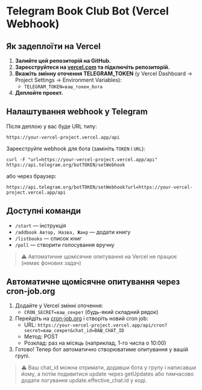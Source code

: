 # Telegram Book Club Bot (Vercel Webhook)

## Як задеплоїти на Vercel

1. **Залийте цей репозиторій на GitHub.**
2. **Зареєструйтеся на [vercel.com](https://vercel.com/) та підключіть репозиторій.**
3. **Вкажіть змінну оточення TELEGRAM_TOKEN** (у Vercel Dashboard → Project Settings → Environment Variables):
   - `TELEGRAM_TOKEN=ваш_токен_бота`
4. **Деплойте проект.**

## Налаштування webhook у Telegram

Після деплою у вас буде URL типу:
```
https://your-vercel-project.vercel.app/api
```

Зареєструйте webhook для бота (замініть `TOKEN` і `URL`):

```
curl -F "url=https://your-vercel-project.vercel.app/api" https://api.telegram.org/botTOKEN/setWebhook
```

або через браузер:
```
https://api.telegram.org/botTOKEN/setWebhook?url=https://your-vercel-project.vercel.app/api
```

## Доступні команди
- `/start` — інструкція
- `/addbook Автор, Назва, Жанр` — додати книгу
- `/listbooks` — список книг
- `/poll` — створити голосування вручну

> ⚠️ Автоматичне щомісячне опитування на Vercel не працює (немає фонових задач)

## Автоматичне щомісячне опитування через cron-job.org

1. Додайте у Vercel змінні оточення:
   - `CRON_SECRET=ваш_секрет` (будь-який складний рядок)
2. Перейдіть на [cron-job.org](https://cron-job.org/) і створіть новий cron job:
   - URL: `https://your-vercel-project.vercel.app/api/cron?secret=ваш_секрет&chat_id=ВАШ_CHAT_ID`
   - Метод: POST
   - Розклад: раз на місяць (наприклад, 1-го числа о 10:00)
3. Готово! Тепер бот автоматично створюватиме опитування у вашій групі.

> ⚠️ Ваш chat_id можна отримати, додавши бота у групу і написавши йому, а потім подивитися update через getUpdates або тимчасово додати логування update.effective_chat.id у коді.
